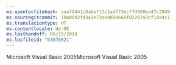 ```yaml
---
ms.openlocfilehash: aaa79441c8abef13c1ad773ecf7d908ed47c2849
ms.sourcegitcommit: 1bb00d2f4343e73ae8d58668f02297a3cf10a4c1
ms.translationtype: HT
ms.contentlocale: de-DE
ms.lasthandoff: 06/15/2019
ms.locfileid: "63876821"
---
```

<span data-ttu-id="ffbbe-101">Microsoft Visual Basic 2005</span><span class="sxs-lookup"><span data-stu-id="ffbbe-101">Microsoft Visual Basic 2005</span></span>